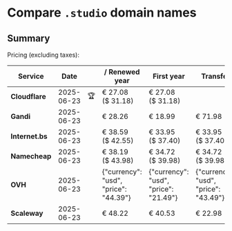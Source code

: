 # Compare `.studio` domain names

## Summary

Pricing (excluding taxes):

| Service | Date |  | / Renewed year | First year | Transfer | Restoration |
|--|--|--|--|--|--|--|
| **Cloudflare** | 2025-06-23 | 🏆 | € 27.08<br>($ 31.18) | € 27.08<br>($ 31.18) |  |  |
| **Gandi** | 2025-06-23 |  | € 28.26 | € 18.99 | € 71.98 | € 99.31 |
| **Internet.bs** | 2025-06-23 |  | € 38.59<br>($ 42.55) | € 33.95<br>($ 37.40) | € 33.95<br>($ 37.40) | € 292.05<br>($ 321.75) |
| **Namecheap** | 2025-06-23 |  | € 38.19<br>($ 43.98) | € 34.72<br>($ 39.98) | € 34.72<br>($ 39.98) |  |
| **OVH** | 2025-06-23 |  | {"currency": "usd", "price": "44.39"} | {"currency": "usd", "price": "21.49"} | {"currency": "usd", "price": "43.49"} |  |
| **Scaleway** | 2025-06-23 |  | € 48.22 | € 40.53 | € 22.98 | € 49.99 |
